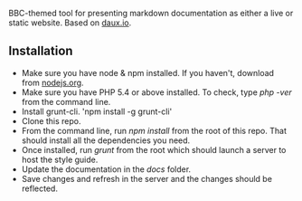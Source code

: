 BBC-themed tool for presenting markdown documentation as either a live or static website. Based on [daux.io](http://daux.io).

## Installation

* Make sure you have node & npm installed. If you haven't, download from [nodejs.org](https://nodejs.org/en/).
* Make sure you have PHP 5.4 or above installed. To check, type *php -ver* from the command line.
* Install grunt-cli. 'npm install -g grunt-cli'
* Clone this repo.
* From the command line, run *npm install* from the root of this repo. That should install all the dependencies you need.
* Once installed, run *grunt* from the root which should launch a server to host the style guide.
* Update the documentation in the *docs* folder.
* Save changes and refresh in the server and the changes should be reflected.
